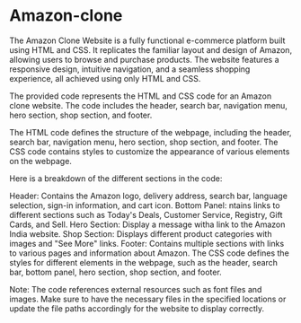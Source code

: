# Amazon-clone

The Amazon Clone Website is a fully functional e-commerce platform built using HTML and CSS. It replicates the familiar layout and design of Amazon, allowing users to browse and purchase products. The website features a responsive design, intuitive navigation, and a seamless shopping experience, all achieved using only HTML and CSS.

The provided code represents the HTML and CSS code for an Amazon clone website. The code includes the header, search bar, navigation menu, hero section, shop section, and footer.

The HTML code defines the structure of the webpage, including the header, search bar, navigation menu, hero section, shop section, and footer. The CSS code contains styles to customize the appearance of various elements on the webpage.

Here is a breakdown of the different sections in the code:

Header:
Contains the Amazon logo, delivery address, search bar, language selection, sign-in information, and cart icon.
Bottom Panel:
ntains links to different sections such as Today's Deals, Customer Service, Registry, Gift Cards, and Sell.
Hero Section:
Display a message witha link to the Amazon India website.
Shop Section:
Displays different product categories with images and "See More" links.
Footer:
Contains multiple sections with links to various pages and information about Amazon.
The CSS code defines the styles for different elements in the webpage, such as the header, search bar, bottom panel, hero section, shop section, and footer.

Note: The code references external resources such as font files and images. Make sure to have the necessary files in the specified locations or update the file paths accordingly for the website to display correctly.
